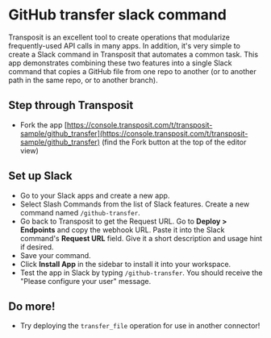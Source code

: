 # GitHub transfer slack command

Transposit is an excellent tool to create operations that modularize frequently-used API calls in many apps. In addition, it's very simple to create a Slack command in Transposit that automates a common task. This app demonstrates combining these two features into a single Slack command that copies a GitHub file from one repo to another (or to another path in the same repo, or to another branch).

## Step through Transposit

  * Fork the app [https://console.transposit.com/t/transposit-sample/github_transfer](https://console.transposit.com/t/transposit-sample/github_transfer) (find the Fork button at the top of the editor view)

## Set up Slack

  * Go to your Slack apps and create a new app.
  * Select Slash Commands from the list of Slack features. Create a new command named `/github-transfer`.
  * Go back to Transposit to get the Request URL. Go to **Deploy > Endpoints** and copy the webhook URL. Paste it into the Slack command's **Request URL** field. Give it a short description and usage hint if desired.
  * Save your command.
  * Click **Install App** in the sidebar to install it into your workspace.
  * Test the app in Slack by typing `/github-transfer`. You should receive the "Please configure your user" message.

## Do more!

  * Try deploying the `transfer_file` operation for use in another connector!
